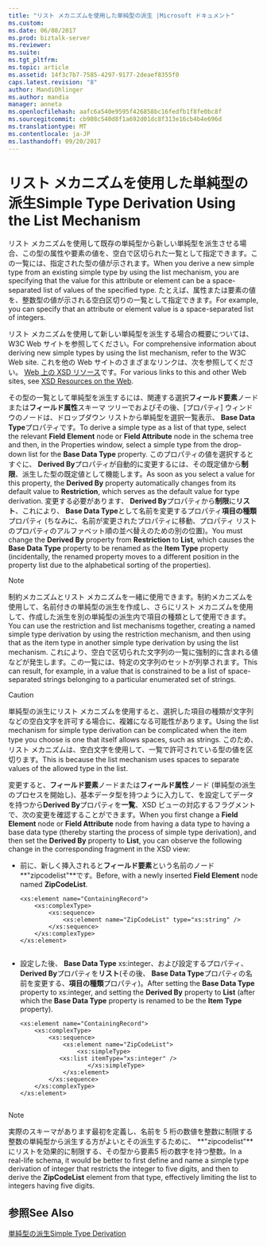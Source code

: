 ```yaml
---
title: "リスト メカニズムを使用した単純型の派生 |Microsoft ドキュメント"
ms.custom: 
ms.date: 06/08/2017
ms.prod: biztalk-server
ms.reviewer: 
ms.suite: 
ms.tgt_pltfrm: 
ms.topic: article
ms.assetid: 14f3c7b7-7585-4297-9177-2deaef8355f0
caps.latest.revision: "8"
author: MandiOhlinger
ms.author: mandia
manager: anneta
ms.openlocfilehash: aafc6a540e9595f426858bc16fedfb1f8fe0bc8f
ms.sourcegitcommit: cb908c540d8f1a692d01dc8f313e16cb4b4e696d
ms.translationtype: MT
ms.contentlocale: ja-JP
ms.lasthandoff: 09/20/2017
---
```

# <a name="simple-type-derivation-using-the-list-mechanism"></a><span data-ttu-id="db7bf-102">リスト メカニズムを使用した単純型の派生</span><span class="sxs-lookup"><span data-stu-id="db7bf-102">Simple Type Derivation Using the List Mechanism</span></span>
<span data-ttu-id="db7bf-103">リスト メカニズムを使用して既存の単純型から新しい単純型を派生させる場合、この型の属性や要素の値を、空白で区切られた一覧として指定できます。この一覧には、指定された型の値が示されます。</span><span class="sxs-lookup"><span data-stu-id="db7bf-103">When you derive a new simple type from an existing simple type by using the list mechanism, you are specifying that the value for this attribute or element can be a space-separated list of values of the specified type.</span></span> <span data-ttu-id="db7bf-104">たとえば、属性または要素の値を、整数型の値が示される空白区切りの一覧として指定できます。</span><span class="sxs-lookup"><span data-stu-id="db7bf-104">For example, you can specify that an attribute or element value is a space-separated list of integers.</span></span>  
  
 <span data-ttu-id="db7bf-105">リスト メカニズムを使用して新しい単純型を派生する場合の概要については、W3C Web サイトを参照してください。</span><span class="sxs-lookup"><span data-stu-id="db7bf-105">For comprehensive information about deriving new simple types by using the list mechanism, refer to the W3C Web site.</span></span> <span data-ttu-id="db7bf-106">これを他の Web サイトのさまざまなリンクは、次を参照してください。 [Web 上の XSD リソース](../core/xsd-resources-on-the-web.md)です。</span><span class="sxs-lookup"><span data-stu-id="db7bf-106">For various links to this and other Web sites, see [XSD Resources on the Web](../core/xsd-resources-on-the-web.md).</span></span>  
  
 <span data-ttu-id="db7bf-107">その型の一覧として単純型を派生するには、関連する選択**フィールド要素**ノードまたは**フィールド属性**スキーマ ツリーでおよびその後、[プロパティ] ウィンドウのノードは、ドロップダウン リストから単純型を選択一覧表示、 **Base Data Type**プロパティです。</span><span class="sxs-lookup"><span data-stu-id="db7bf-107">To derive a simple type as a list of that type, select the relevant **Field Element** node or **Field Attribute** node in the schema tree and then, in the Properties window, select a simple type from the drop-down list for the **Base Data Type** property.</span></span> <span data-ttu-id="db7bf-108">このプロパティの値を選択するとすぐに、 **Derived By**プロパティが自動的に変更するには、その既定値から**制限**、派生した型の既定値として機能します。</span><span class="sxs-lookup"><span data-stu-id="db7bf-108">As soon as you select a value for this property, the **Derived By** property automatically changes from its default value to **Restriction**, which serves as the default value for type derivation.</span></span> <span data-ttu-id="db7bf-109">変更する必要があります、 **Derived By**プロパティから**制限**に**リスト**、これにより、 **Base Data Type**として名前を変更するプロパティ**項目の種類**プロパティ (ちなみに、名前が変更されたプロパティに移動、プロパティ リストのプロパティのアルファベット順の並べ替えのための別の位置)。</span><span class="sxs-lookup"><span data-stu-id="db7bf-109">You must change the **Derived By** property from **Restriction** to **List**, which causes the **Base Data Type** property to be renamed as the **Item Type** property (incidentally, the renamed property moves to a different position in the property list due to the alphabetical sorting of the properties).</span></span>  
  
> [!NOTE]
>  <span data-ttu-id="db7bf-110">制約メカニズムとリスト メカニズムを一緒に使用できます。制約メカニズムを使用して、名前付きの単純型の派生を作成し、さらにリスト メカニズムを使用して、作成した派生を別の単純型の派生内で項目の種類として使用できます。</span><span class="sxs-lookup"><span data-stu-id="db7bf-110">You can use the restriction and list mechanisms together, creating a named simple type derivation by using the restriction mechanism, and then using that as the item type in another simple type derivation by using the list mechanism.</span></span> <span data-ttu-id="db7bf-111">これにより、空白で区切られた文字列の一覧に強制的に含まれる値などが発生します。この一覧には、特定の文字列のセットが列挙されます。</span><span class="sxs-lookup"><span data-stu-id="db7bf-111">This can result, for example, in a value that is constrained to be a list of space-separated strings belonging to a particular enumerated set of strings.</span></span>  
  
> [!CAUTION]
>  <span data-ttu-id="db7bf-112">単純型の派生にリスト メカニズムを使用すると、選択した項目の種類が文字列などの空白文字を許可する場合に、複雑になる可能性があります。</span><span class="sxs-lookup"><span data-stu-id="db7bf-112">Using the list mechanism for simple type derivation can be complicated when the item type you choose is one that itself allows spaces, such as strings.</span></span> <span data-ttu-id="db7bf-113">このため、リスト メカニズムは、空白文字を使用して、一覧で許可されている型の値を区切ります。</span><span class="sxs-lookup"><span data-stu-id="db7bf-113">This is because the list mechanism uses spaces to separate values of the allowed type in the list.</span></span>  
  
 <span data-ttu-id="db7bf-114">変更すると、**フィールド要素**ノードまたは**フィールド属性**ノード (単純型の派生のプロセスを開始し)、基本データ型を持つように入力して、を設定してデータを持つから**Derived By**プロパティを**一覧**、XSD ビューの対応するフラグメントで、次の変更を確認することができます。</span><span class="sxs-lookup"><span data-stu-id="db7bf-114">When you first change a **Field Element** node or **Field Attribute** node from having a data type to having a base data type (thereby starting the process of simple type derivation), and then set the **Derived By** property to **List**, you can observe the following change in the corresponding fragment in the XSD view:</span></span>  
  
-   <span data-ttu-id="db7bf-115">前に、新しく挿入されると**フィールド要素**という名前のノード**"zipcodelist"**です。</span><span class="sxs-lookup"><span data-stu-id="db7bf-115">Before, with a newly inserted **Field Element** node named **ZipCodeList**.</span></span>  
  
    ```  
    <xs:element name="ContainingRecord">  
        <xs:complexType>  
            <xs:sequence>  
                <xs:element name="ZipCodeList" type="xs:string" />  
            </xs:sequence>  
        </xs:complexType>  
    </xs:element>  
  
    ```  
  
-   <span data-ttu-id="db7bf-116">設定した後、 **Base Data Type** xs:integer、および設定するプロパティ、 **Derived By**プロパティを**リスト**(その後、 **Base Data Type**プロパティの名前を変更する、**項目の種類**プロパティ)。</span><span class="sxs-lookup"><span data-stu-id="db7bf-116">After setting the **Base Data Type** property to xs:integer, and setting the **Derived By** property to **List** (after which the **Base Data Type** property is renamed to be the **Item Type** property).</span></span>  
  
    ```  
    <xs:element name="ContainingRecord">  
        <xs:complexType>  
            <xs:sequence>  
                <xs:element name="ZipCodeList">  
                    <xs:simpleType>  
               <xs:list itemType="xs:integer" />   
                       </xs:simpleType>  
                </xs:element>  
            </xs:sequence>  
        </xs:complexType>  
    </xs:element>  
  
    ```  
  
> [!NOTE]
>  <span data-ttu-id="db7bf-117">実際のスキーマがあります最初を定義し、名前を 5 桁の数値を整数に制限する整数の単純型から派生する方がよいとその派生するために、 **"zipcodelist"**にリストを効果的に制限する、その型から要素5 桁の数字を持つ整数。</span><span class="sxs-lookup"><span data-stu-id="db7bf-117">In a real-life schema, it would be better to first define and name a simple type derivation of integer that restricts the integer to five digits, and then to derive the **ZipCodeList** element from that type, effectively limiting the list to integers having five digits.</span></span>  
  
## <a name="see-also"></a><span data-ttu-id="db7bf-118">参照</span><span class="sxs-lookup"><span data-stu-id="db7bf-118">See Also</span></span>  
 [<span data-ttu-id="db7bf-119">単純型の派生</span><span class="sxs-lookup"><span data-stu-id="db7bf-119">Simple Type Derivation</span></span>](../core/simple-type-derivation.md)